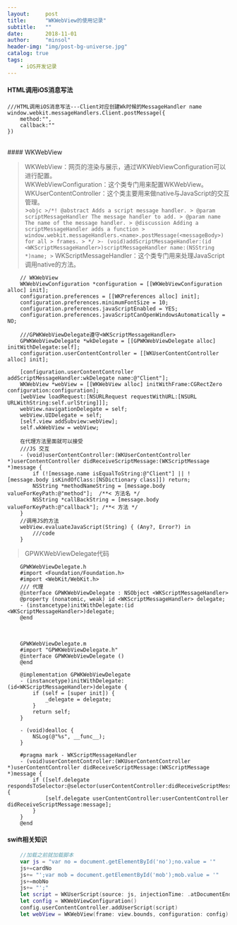 ```yaml
---
layout:     post
title:      "WKWebView的使用记录"
subtitle:   ""
date:       2018-11-01
author:     "minsol"
header-img: "img/post-bg-universe.jpg"
catalog: true
tags:
    - iOS开发记录
---
```


#### HTML调用iOS消息写法
```objc
///HTML调用iOS消息写法---Client对应创建Wk时候的MessageHandler name
window.webkit.messageHandlers.Client.postMessage({
    method:"",
    callback:""
})
```
<br>
#### WKWebView

> WKWebView：网页的渲染与展示，通过WKWebViewConfiguration可以进行配置。<br>
>WKWebViewConfiguration：这个类专门用来配置WKWebView。<br>
>WKUserContentController：这个类主要用来做native与JavaScript的交互管理。<br>
    >```objc
    >/*! @abstract Adds a script message handler.
    > @param scriptMessageHandler The message handler to add.
    > @param name The name of the message handler.
    > @discussion Adding a scriptMessageHandler adds a function
    > window.webkit.messageHandlers.<name>.postMessage(<messageBody>) for all
    > frames.
    > */
    >- (void)addScriptMessageHandler:(id <WKScriptMessageHandler>)scriptMessageHandler name:(NSString *)name;
    >```
>WKScriptMessageHandler：这个类专门用来处理JavaScript调用native的方法。


```objc
    // WKWebView
    WKWebViewConfiguration *configuration = [[WKWebViewConfiguration alloc] init];
    configuration.preferences = [[WKPreferences alloc] init];
    configuration.preferences.minimumFontSize = 10;
    configuration.preferences.javaScriptEnabled = YES;
    configuration.preferences.javaScriptCanOpenWindowsAutomatically = NO;

    ///GPWKWebViewDelegate遵守<WKScriptMessageHandler>
    GPWKWebViewDelegate *wkDelegate = [[GPWKWebViewDelegate alloc] initWithDelegate:self];
    configuration.userContentController = [[WKUserContentController alloc] init];
    
    [configuration.userContentController addScriptMessageHandler:wkDelegate name:@"Client"];
    WKWebView *webView = [[WKWebView alloc] initWithFrame:CGRectZero configuration:configuration];
    [webView loadRequest:[NSURLRequest requestWithURL:[NSURL URLWithString:self.urlString]]];
    webView.navigationDelegate = self;
    webView.UIDelegate = self;
    [self.view addSubview:webView];
    self.wkWebView = webView;

    在代理方法里面就可以接受
    ///JS 交互
    - (void)userContentController:(WKUserContentController *)userContentController didReceiveScriptMessage:(WKScriptMessage *)message {
        if (![message.name isEqualToString:@"Client"] || ![message.body isKindOfClass:[NSDictionary class]]) return;
        NSString *methodNameString = [message.body valueForKeyPath:@"method"];  /**< 方法名 */
        NSString *callBackString = [message.body valueForKeyPath:@"callback"]; /**< 方法 */
    }
    //调用JS的方法
    webView.evaluateJavaScript(String) { (Any?, Error?) in
        ///code
    }
```

>GPWKWebViewDelegate代码
```objc
    GPWKWebViewDelegate.h
    #import <Foundation/Foundation.h>
    #import <WebKit/WebKit.h>
    /// 代理
    @interface GPWKWebViewDelegate : NSObject <WKScriptMessageHandler>
    @property (nonatomic, weak) id <WKScriptMessageHandler> delegate;
    - (instancetype)initWithDelegate:(id <WKScriptMessageHandler>)delegate;
    @end
```
<br>

```objc
    GPWKWebViewDelegate.m
    #import "GPWKWebViewDelegate.h"
    @interface GPWKWebViewDelegate ()
    @end

    @implementation GPWKWebViewDelegate
    - (instancetype)initWithDelegate:(id<WKScriptMessageHandler>)delegate {
        if (self = [super init]) {
            _delegate = delegate;
        }
        return self;
    }

    - (void)dealloc {
        NSLog(@"%s", __func__);
    }

    #pragma mark - WKScriptMessageHandler
    - (void)userContentController:(WKUserContentController *)userContentController didReceiveScriptMessage:(WKScriptMessage *)message {
        if ([self.delegate respondsToSelector:@selector(userContentController:didReceiveScriptMessage:)]) {
            [self.delegate userContentController:userContentController didReceiveScriptMessage:message];
        }
    }
    @end
```


#### swift相关知识
```swift
    //加载之前就加载脚本
    var js = "var no = document.getElementById('no');no.value = '"
    js+=cardNo
    js+= "';var mob = document.getElementById('mob');mob.value = '"
    js+=mobNo
    js+= "';"  
    let script = WKUserScript(source: js, injectionTime: .atDocumentEnd, forMainFrameOnly: true)
    let config = WKWebViewConfiguration()
    config.userContentController.addUserScript(script)
    let webView = WKWebView(frame: view.bounds, configuration: config)
```


